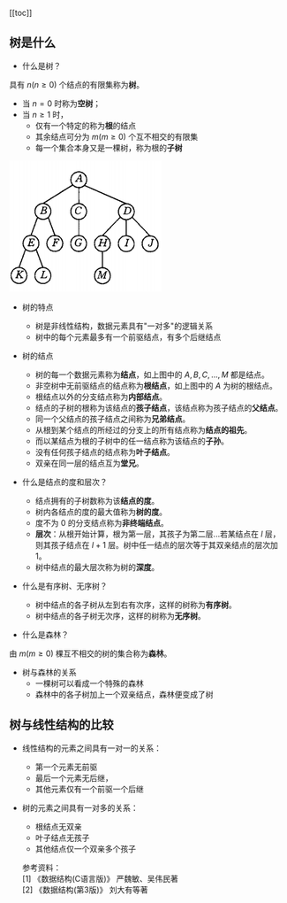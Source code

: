 [[toc]]
## 树是什么
- 什么是树？

具有 $n(n\ge 0)$ 个结点的有限集称为**树**。
  - 当 $n = 0$ 时称为**空树**；
  - 当 $n\ge 1$ 时，
    - 仅有一个特定的称为**根**的结点
    - 其余结点可分为 $m(m\ge 0)$ 个互不相交的有限集
    - 每一个集合本身又是一棵树，称为根的**子树**

![tt](_images/树_示例图.png "tt")

- 树的特点
  - 树是非线性结构，数据元素具有"一对多"的逻辑关系
  - 树中的每个元素最多有一个前驱结点，有多个后继结点
 
- 树的结点
  - 树的每一个数据元素称为**结点**，如上图中的 $A,B,C,...,M$ 都是结点。
  - 非空树中无前驱结点的结点称为**根结点**，如上图中的 $A$ 为树的根结点。
  - 根结点以外的分支结点称为**内部结点**。
  - 结点的子树的根称为该结点的**孩子结点**，该结点称为孩子结点的**父结点**。
  - 同一个父结点的孩子结点之间称为**兄弟结点**。
  - 从根到某个结点的所经过的分支上的所有结点称为**结点的祖先**。
  - 而以某结点为根的子树中的任一结点称为该结点的**子孙**。
  - 没有任何孩子结点的结点称为**叶子结点**。
  - 双亲在同一层的结点互为**堂兄**。

- 什么是结点的度和层次？
  - 结点拥有的子树数称为该**结点的度**。
  - 树内各结点的度的最大值称为**树的度**。
  - 度不为 0 的分支结点称为**非终端结点**。
  - **层次**：从根开始计算，根为第一层，其孩子为第二层...若某结点在 $l$ 层，则其孩子结点在 $l+1$ 层。树中任一结点的层次等于其双亲结点的层次加 1。
  - 树中结点的最大层次称为树的**深度**。

- 什么是有序树、无序树？
  - 树中结点的各子树从左到右有次序，这样的树称为**有序树**。
  - 树中结点的各子树无次序，这样的树称为**无序树**。

- 什么是森林？
  
由 $m(m\ge 0)$ 棵互不相交的树的集合称为**森林**。

- 树与森林的关系
  - 一棵树可以看成一个特殊的森林
  - 森林中的各子树加上一个双亲结点，森林便变成了树

## 树与线性结构的比较
- 线性结构的元素之间具有一对一的关系：
  - 第一个元素无前驱
  - 最后一个元素无后继，
  - 其他元素仅有一个前驱一个后继

- 树的元素之间具有一对多的关系：
  - 根结点无双亲
  - 叶子结点无孩子
  - 其他结点仅一个双亲多个孩子
  
  
   参考资料：  
  [1] 《数据结构(C语言版)》 严魏敏、吴伟民著  
  [2] 《数据结构(第3版)》 刘大有等著  